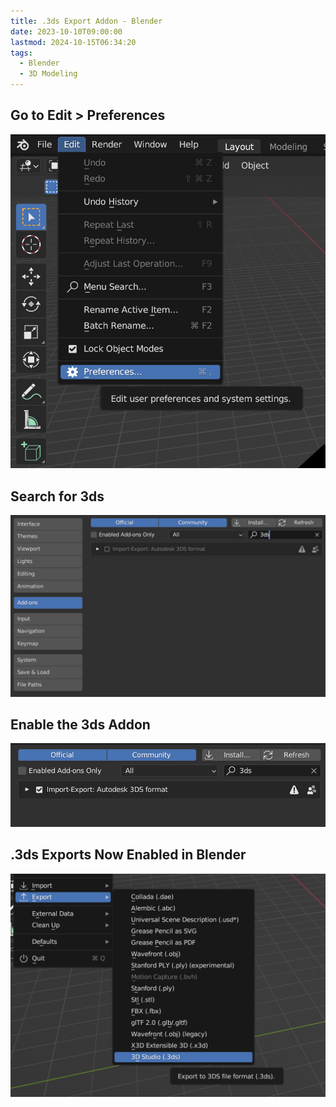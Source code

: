 ```yaml
---
title: .3ds Export Addon - Blender
date: 2023-10-10T09:00:00
lastmod: 2024-10-15T06:34:20
tags:
  - Blender
  - 3D Modeling
---
```


## Go to Edit > Preferences

[![Blender edit preferences](./attachments/20231010-blender-edit-preferences.png)](./attachments/20231010-blender-edit-preferences.png)

## Search for 3ds

[![Blender search for 3ds addon](./attachments/20231010-blender-search-3ds-addon.png)](./attachments/20231010-blender-search-3ds-addon.png)

## Enable the 3ds Addon

[![Blender enable 3ds addon](./attachments/20231010-blender-enable-3ds-addon.png)](./attachments/20231010-blender-enable-3ds-addon.png)

## .3ds Exports Now Enabled in Blender

[![3ds Exports Now Enabled in Blender](./attachments/20231010-blender-3ds-export-enabled.png)](./attachments/20231010-blender-3ds-export-enabled.png)
